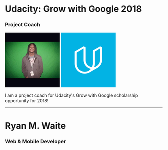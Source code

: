 # Udacity: Grow with Google 2018
### Project Coach

<img src="img/me_dev.jpg" alt="Me" width="175px" style="display: inline-block"/> 
<img src="img/udacity-2.png" alt="Udacity Logo" width="175px"/>


I am a project coach for Udacity's Grow with Google scholarship opportunity for 2018!

---
# Ryan M. Waite
### Web & Mobile Developer
